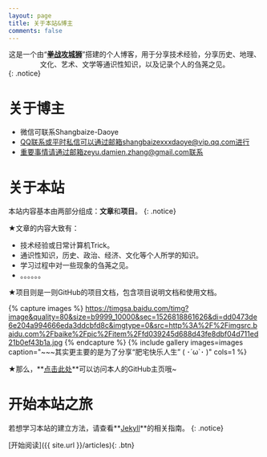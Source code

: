 ```yaml
---
layout: page
title: 关于本站&博主
comments: false
---
```


<center>这是一个由“<a href="https://github.com/Shangbaize-Daoye"><b>拳战攻城狮</b></a>”搭建的个人博客，用于分享技术经验，分享历史、地理、文化、艺术、文学等通识性知识，以及记录个人的刍荛之见。</center>
{: .notice}

# 关于博主

* 微信可联系Shangbaize-Daoye
* QQ联系或平时私信可以通过邮箱shangbaizexxxdaoye@vip.qq.com进行
* 重要事情请通过邮箱zeyu.damien.zhang@gmail.com联系

# 关于本站

本站内容基本由两部分组成：**文章**和**项目**。
{: .notice}

★文章的内容大致有：

* 技术经验或日常计算机Trick。
* 通识性知识，历史、政治、经济、文化等个人所学的知识。
* 学习过程中对一些现象的刍荛之见。
* 。。。。。。

★项目则是一则GitHub的项目文档，包含项目说明文档和使用文档。

{% capture images %}
    https://timgsa.baidu.com/timg?image&quality=80&size=b9999_10000&sec=1526818861626&di=dd0473de6e204a994666eda3ddcbfd8c&imgtype=0&src=http%3A%2F%2Fimgsrc.baidu.com%2Fbaike%2Fpic%2Fitem%2Ffd039245d688d43fe8dbf04d711ed21b0ef43b1a.jpg
{% endcapture %}
{% include gallery images=images caption="~~~其实更主要的是为了分享“肥宅快乐人生” ( ･´ω`･ )" cols=1 %}

★那么，**[点击此处](https://github.com/Shangbaize-Daoye)**可以访问本人的GitHub主页哦~

# 开始本站之旅

若想学习本站的建立方法，请查看**[Jekyll](https://jekyllrb.com)**的相关指南。
{: .notice}

[开始阅读]({{ site.url }}/articles){: .btn}
